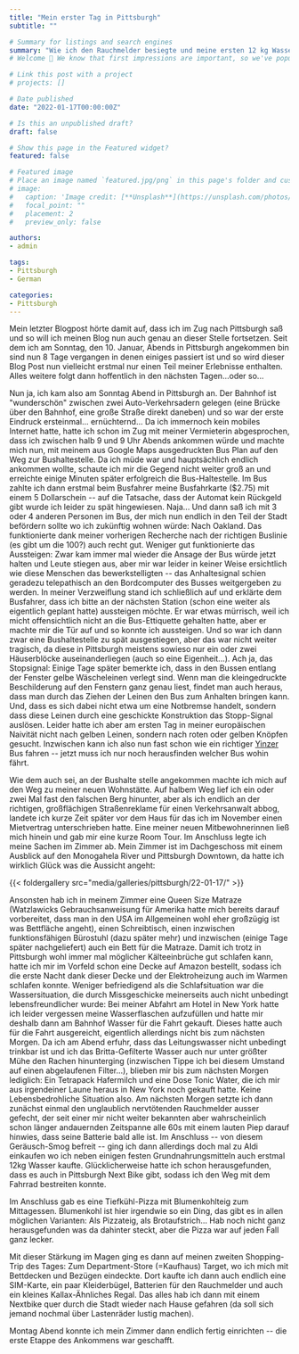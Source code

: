 ```yaml
---
title: "Mein erster Tag in Pittsburgh"
subtitle: ""

# Summary for listings and search engines
summary: "Wie ich den Rauchmelder besiegte und meine ersten 12 kg Wasser nach Hause schleppte"
# Welcome 👋 We know that first impressions are important, so we've populated your new site with some initial content to help you get familiar with everything in no time.

# Link this post with a project
# projects: []

# Date published
date: "2022-01-17T00:00:00Z"

# Is this an unpublished draft?
draft: false

# Show this page in the Featured widget?
featured: false

# Featured image
# Place an image named `featured.jpg/png` in this page's folder and customize its options here.
# image:
#   caption: 'Image credit: [**Unsplash**](https://unsplash.com/photos/CpkOjOcXdUY)'
#   focal_point: ""
#   placement: 2
#   preview_only: false

authors:
- admin

tags:
- Pittsburgh
- German

categories:
- Pittsburgh
---
```


Mein letzter Blogpost hörte damit auf, dass ich im Zug nach Pittsburgh saß und so will ich meinen Blog nun auch genau an dieser Stelle fortsetzen.
Seit dem ich am Sonntag, den 10. Januar, Abends in Pittsburgh angekommen bin sind nun 8 Tage vergangen in denen einiges passiert ist und so wird dieser Blog Post nun vielleicht erstmal nur einen Teil meiner Erlebnisse enthalten.
Alles weitere folgt dann hoffentlich in den nächsten Tagen...oder so...

Nun ja, ich kam also am Sonntag Abend in Pittsburgh an.
Der Bahnhof ist "wunderschön" zwischen zwei Auto-Verkehrsadern gelegen (eine Brücke über den Bahnhof, eine große Straße direkt daneben) und so war der erste Eindruck ersteinmal... ernüchternd...
Da ich immernoch kein mobiles Internet hatte, hatte ich schon im Zug mit meiner Vermieterin abgesprochen, dass ich zwischen halb 9 und 9 Uhr Abends ankommen würde und machte mich nun, mit meinem aus Google Maps ausgedruckten Bus Plan auf den Weg zur Bushaltestelle.
Da ich müde war und hauptsächlich endlich ankommen wollte, schaute ich mir die Gegend nicht weiter groß an und erreichte einige Minuten später erfolgreich die Bus-Haltestelle.
Im Bus zahlte ich dann erstmal beim Busfahrer meine Busfahrkarte ($2.75) mit einem 5 Dollarschein -- auf die Tatsache, dass der Automat kein Rückgeld gibt wurde ich leider zu spät hingewiesen. Naja...
Und dann saß ich mit 3 oder 4 anderen Personen im Bus, der mich nun endlich in den Teil der Stadt befördern sollte wo ich zukünftig wohnen würde: Nach Oakland.
Das funktionierte dank meiner vorherigen Recherche nach der richtigen Buslinie (es gibt um die 100?) auch recht gut.
Weniger gut funktionierte das Aussteigen: Zwar kam immer mal wieder die Ansage der Bus würde jetzt halten und Leute stiegen aus, aber mir war leider in keiner Weise ersichtlich wie diese Menschen das bewerkstelligten -- das Anhaltesignal schien geradezu telepathisch an den Bordcomputer des Busses weitgergeben zu werden.
In meiner Verzweiflung stand ich schließlich auf und erklärte dem Busfahrer, dass ich bitte an der nächsten Station (schon eine weiter als eigentlich geplant hatte) aussteigen möchte.
Er war etwas mürrisch, weil ich micht offensichtlich nicht an die Bus-Ettiquette gehalten hatte, aber er machte mir die Tür auf und so konnte ich aussteigen.
Und so war ich dann zwar eine Bushaltestelle zu spät ausgestiegen, aber das war nicht weiter tragisch, da diese in Pittsburgh meistens sowieso nur ein oder zwei Häuserblöcke auseinanderliegen (auch so eine Eigenheit...).
Ach ja, das Stopsignal: Einige Tage später bemerkte ich, dass in den Bussen entlang der Fenster gelbe Wäscheleinen verlegt sind.
Wenn man die kleingedruckte Beschilderung auf den Fenstern ganz genau liest, findet man auch heraus, dass man durch das Ziehen der Leinen den Bus zum Anhalten bringen kann. 
Und, dass es sich dabei nicht etwa um eine Notbremse handelt, sondern dass diese Leinen durch eine geschickte Konstruktion das Stopp-Signal auslösen.
Leider hatte ich aber am ersten Tag in meiner europäischen Naivität nicht nach gelben Leinen, sondern nach roten oder gelben Knöpfen gesucht.
Inzwischen kann ich also nun fast schon wie ein richtiger [Yinzer](https://en.wikipedia.org/wiki/Yinzer) Bus fahren -- jetzt muss ich nur noch herausfinden welcher Bus wohin fährt.

Wie dem auch sei, an der Bushalte stelle angekommen machte ich mich auf den Weg zu meiner neuen Wohnstätte.
Auf halbem Weg lief ich ein oder zwei Mal fast den falschen Berg hinunter, aber als ich endlich an der richtigen, großflächigen Straßenreklame für einen Verkehrsanwalt abbog, landete ich kurze Zeit später vor dem Haus für das ich im November einen Mietvertrag unterschrieben hatte.
Eine meiner neuen Mitbewohnerinnen ließ mich hinein und gab mir eine kurze Room Tour.
Im Anschluss legte ich meine Sachen im Zimmer ab.
Mein Zimmer ist im Dachgeschoss mit einem Ausblick auf den Monogahela River und Pittsburgh Downtown, da hatte ich wirklich Glück was die Aussicht angeht:

{{< foldergallery src="media/galleries/pittsburgh/22-01-17/" >}}

Ansonsten hab ich in meinem Zimmer eine Queen Size Matraze (Watzlawicks Gebrauchsanweisung für Amerika hatte mich bereits darauf vorbereitet, dass man in den USA im Allgemeinen wohl eher großzügig ist was Bettfläche angeht), einen Schreibtisch, einen inzwischen funktionsfähigen Bürostuhl (dazu später mehr) und inzwischen (einige Tage später nachgeliefert) auch ein Bett für die Matraze.
Damit ich trotz in Pittsburgh wohl immer mal möglicher Kälteeinbrüche gut schlafen kann, hatte ich mir im Vorfeld schon eine Decke auf Amazon bestellt, sodass ich die erste Nacht dank dieser Decke und der Elektroheizung auch im Warmen schlafen konnte.
Weniger befriedigend als die Schlafsituation war die Wassersituation, die durch Missgeschicke meinerseits auch nicht unbedingt lebensfreundlicher wurde:
Bei meiner Abfahrt am Hotel in New York hatte ich leider vergessen meine Wasserflaschen aufzufüllen und hatte mir deshalb dann am Bahnhof Wasser für die Fahrt gekauft.
Dieses hatte auch für die Fahrt ausgereicht, eigentlich allerdings nicht bis zum nächsten Morgen.
Da ich am Abend erfuhr, dass das Leitungswasser nicht unbedingt trinkbar ist und ich das Britta-Gefilterte Wasser auch nur unter größter Mühe den Rachen hinunterging (inzwischen Tippe ich bei diesem Umstand auf einen abgelaufenen Filter...), blieben mir bis zum nächsten Morgen lediglich: Ein Tetrapack Hafermilch und eine Dose Tonic Water, die ich mir aus irgendeiner Laune heraus in New York noch gekauft hatte.
Keine Lebensbedrohliche Situation also.
Am nächsten Morgen setzte ich dann zunächst einmal den unglaublich nervtötenden Rauchmelder ausser gefecht, der seit einer mir nicht weiter bekannten aber wahrscheinlich schon länger andauernden Zeitspanne alle 60s mit einem lauten Piep darauf hinwies, dass seine Batterie bald alle ist.
Im Anschluss -- von diesem Geräusch-Smog befreit -- ging ich dann allerdings doch mal zu Aldi einkaufen wo ich neben einigen festen Grundnahrungsmitteln auch erstmal 12kg Wasser kaufte.
Glücklicherweise hatte ich schon herausgefunden, dass es auch in Pittsburgh Next Bike gibt, sodass ich den Weg mit dem Fahrrad bestreiten konnte.

Im Anschluss gab es eine Tiefkühl-Pizza mit Blumenkohlteig zum Mittagessen.
Blumenkohl ist hier irgendwie so ein Ding, das gibt es in allen möglichen Varianten: Als Pizzateig, als Brotaufstrich... Hab noch nicht ganz herausgefunden was da dahinter steckt, aber die Pizza war auf jeden Fall ganz lecker.

Mit dieser Stärkung im Magen ging es dann auf meinen zweiten Shopping-Trip des Tages: Zum Department-Store (=Kaufhaus) Target, wo ich mich mit Bettdecken und Bezügen eindeckte.
Dort kaufte ich dann auch endlich eine SIM-Karte, ein paar Kleiderbügel, Batterien für den Rauchmelder und auch ein kleines Kallax-Ähnliches Regal.
Das alles hab ich dann mit einem Nextbike quer durch die Stadt wieder nach Hause gefahren (da soll sich jemand nochmal über Lastenräder lustig machen).

Montag Abend konnte ich mein Zimmer dann endlich fertig einrichten -- die erste Etappe des Ankommens war geschafft.